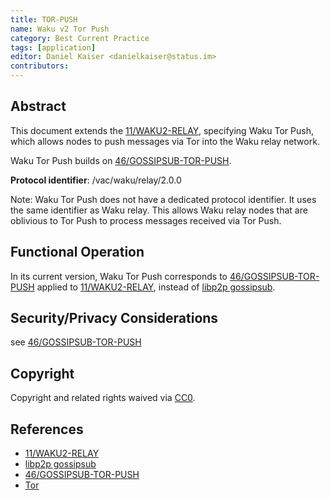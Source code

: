 ```yaml
---
title: TOR-PUSH
name: Waku v2 Tor Push
category: Best Current Practice
tags: [application]
editor: Daniel Kaiser <danielkaiser@status.im>
contributors:
---
```


## Abstract

This document extends the [11/WAKU2-RELAY](https://rfc.vac.dev/spec/11), specifying Waku Tor Push,
which allows nodes to push messages via Tor into the Waku relay network.

Waku Tor Push builds on [46/GOSSIPSUB-TOR-PUSH](https://rfc.vac.dev/spec/46).

**Protocol identifier**: /vac/waku/relay/2.0.0

Note: Waku Tor Push does not have a dedicated protocol identifier.
It uses the same identifier as Waku relay.
This allows Waku relay nodes that are oblivious to Tor Push to process messages received via Tor Push.

## Functional Operation

In its current version, Waku Tor Push corresponds to [46/GOSSIPSUB-TOR-PUSH](https://rfc.vac.dev/spec/46)
applied to [11/WAKU2-RELAY](https://rfc.vac.dev/spec/11/),
instead of [libp2p gossipsub](https://github.com/libp2p/specs/blob/master/pubsub/gossipsub/README.md).

## Security/Privacy Considerations

see [46/GOSSIPSUB-TOR-PUSH](https://rfc.vac.dev/spec/46)

## Copyright

Copyright and related rights waived via [CC0](https://creativecommons.org/publicdomain/zero/1.0/).

## References

- [11/WAKU2-RELAY](https://rfc.vac.dev/spec/11)
- [libp2p gossipsub](https://github.com/libp2p/specs/blob/master/pubsub/gossipsub/README.md)
- [46/GOSSIPSUB-TOR-PUSH](https://rfc.vac.dev/spec/46)
- [Tor](https://www.torproject.org/)
